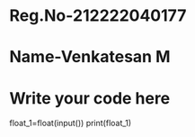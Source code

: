 # Reg.No-212222040177
# Name-Venkatesan M
# Write your code here

float_1=float(input())
print(float_1)
